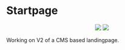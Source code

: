 # Startpage
<p align="center">
	<img src="https://img.shields.io/badge/stable%20version-v2.0.1-green"/>
	<img src="https://img.shields.io/badge/build%20version-v2.0.1-red"/>
</p>
Working on V2 of a CMS based landingpage.
